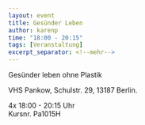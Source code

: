 ```yaml
---
layout: event
title: Gesünder Leben
author: karenp
time: "18:00 - 20:15"
tags: [Veranstaltung]
excerpt_separator: <!--mehr-->
---
```


Gesünder leben ohne Plastik<!--mehr-->

VHS Pankow, Schulstr. 29, 13187 Berlin.

4x 18:00 - 20:15 Uhr  
Kursnr. Pa1015H
